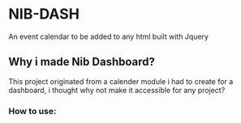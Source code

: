 # NIB-DASH

An event calendar to be added to any html built with Jquery

## Why i made Nib Dashboard?
This project originated from a calender module i had to create for a dashboard, i thought why not make it accessible for any project?


### How to use:
